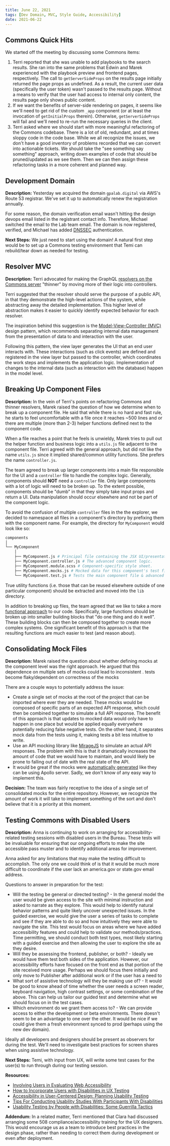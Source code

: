 ```yaml
---
title: June 22, 2021
tags: [Dev Domain, MVC, Style Guide, Accessibility]
date: 2021-06-22
---
```


## Commons Quick Hits

We started off the meeting by discussing some Commons items:

1. Terri reported that she was unable to add playbooks to the search results. She ran into the same problems that Edwin and Marek experienced with the playbook preview and frontend pages, respectively. The call to `getServerSideProps` on the results page initially returned the page props as undefined. As a result, the current user data (specifically the user token) wasn't passed to the results page. Without a means to verify that the user had access to internal only content, the results page only shows public content.
1. If we want the benefits of server-side rendering on pages, it seems like we'll need to get rid of the custom `_app` component (or at least the invocation of `getInitialProps` therein). Otherwise, `getServerSideProps` will fail and we'll need to re-run the necessary queries in the client.
1. Terri asked where we should start with more meaningful refactoring of the Commons codebase. There is a lot of old, redundant, and at times sloppy code in the code base. While we all recognize the issues, we don't have a good inventory of problems recorded that we can convert into actionable tickets. We should take the "see something say something" approach, writing down examples of code that should be pruned/updated as we see them. Then we can then assign these refactoring tasks in a more coherent and planned way.

## Development Domain

**Description:** Yesterday we acquired the domain `gpalab.digital` via AWS's Route 53 registrar. We've set it up to automatically renew the registration annually.

For some reason, the domain verification email wasn't hitting the design devops email listed in the registrant contact info. Therefore, Michael switched the email to the Lab team email. The domain is now registered, verified, and Michael has added [DNSSEC](https://www.icann.org/resources/pages/dnssec-what-is-it-why-important-2019-03-05-en) authentication.

**Next Steps:** We just need to start using the domain! A natural first step would be to set up a Commons testing environment that Temi can rebuild/tear down as needed for testing.

## Resolver MVC

**Description:** Terri advocated for making the GraphQL [resolvers on the Commons server](https://github.com/IIP-Design/content-commons-server/tree/develop/src/resolvers) "thinner" by moving more of their logic into controllers.

Terri suggested that the resolver should serve the purpose of a public API, in that they demonstrate the high-level actions of the system, while abstracting away the detailed implementation. This higher level of abstraction makes it easier to quickly identify expected behavior for each resolver.

The inspiration behind this suggestion is the [Model-View-Controller (MVC)](https://en.wikipedia.org/wiki/Model%E2%80%93view%E2%80%93controller) design pattern, which recommends separating internal data management from the presentation of data to and interaction with the user.

Following this pattern, the view layer generates the UI that an end user interacts with. These interactions (such as click events) are defined and registered in the view layer but passed to the controller, which coordinates the work steps and implements the application logic. Implementation of changes to the internal data (such as interaction with the database) happen in the model level.

## Breaking Up Component Files

**Description:** In the vein of Terri's points on refactoring Commons and thinner resolvers, Marek raised the question of how we determine when to break up a component file. He said that while there is no hard and fast rule, he starts to feel uncomfortable with a file once it reaches ~500 lines and or there are multiple (more than 2-3) helper functions defined next to the component code.

When a file reaches a point that he feels is unwieldy, Marek tries to pull out the helper function and business logic into a `utils.js` file adjacent to the component file. Terri agreed with the general approach, but did not like the name `utils.js` since it implied shared/common utility functions. She prefers the name `controller.js`.

The team agreed to break up larger components into a main file responsible for the UI and a `controller` file to handle the complex logic. Generally, components should **NOT** need a `controller` file. Only large components with a lot of logic will need to be broken up. To the extent possible, components should be "dumb" in that they simply take input props and return a UI. Data manipulation should occur elsewhere and not be part of the component logic.

To avoid the confusion of multiple `controller` files in the the explorer, we decided to namespace all files in a component's directory by prefixing them with the component name. For example, the directory for `MyComponent` would look like so:

```bash
components
│
└── MyComponent
    │
    ├── MyComponent.js # Principal file containing the JSX UI/presentation of the component.
    ├── MyComponent.controller.js # The advanced component logic.
    ├── MyComponent.module.scss # Component-specific style sheet.
    ├── MyComponent.mocks.js # Mocked data for this component's test files.
    └── MyComponent.test.js # Tests the main component file & advanced logic in the controller file.
```

True utility functions (i.e. those that can be reused elsewhere outside of one particular component) should be extracted and moved into the `lib` directory.

In addition to breaking up files, the team agreed that we like to take a more [functional approach](https://eloquentjavascript.net/1st_edition/chapter6.html) to our code. Specifically, large functions should be broken up into smaller building blocks that "do one thing and do it well". These building blocks can then be composed together to create more complex systems. One significant benefit of this approach is that the resulting functions are much easier to test (and reason about).

## Consolidating Mock Files

**Description:** Marek raised the question about whether defining mocks at the component level was the right approach. He argued that this dependence on multiple sets of mocks could lead to inconsistent . tests become flaky/dependent on correctness of the mocks

There are a couple ways to potentially address the issue:

- Create a single set of mocks at the root of the project that can be imported where ever they are needed. These mocks would be composed of specific parts of an expected API response, which could then be combined together to simulate a full API response. The benefit of this approach is that updates to mocked data would only have to happen in one place but would be applied equally everywhere potentially reducing false negative tests. On the other hand, it separates mock data from the tests using it, making tests a bit less intuitive to write.
- Use an API mocking library like [MirageJS](https://miragejs.com/) to simulate an actual API responses. The problem with this is that it dramatically increases the amount of code that we would have to maintain, and would likely be prone to falling out of date with the real state of the API.
- It would be great if the mocks were [automatically generated](https://www.apollographql.com/docs/apollo-server/testing/mocking/) like they can be using Apollo server. Sadly, we don't know of any easy way to implement this.

**Decision:** The team was fairly receptive to the idea of a single set of consolidated mocks for the entire repository. However, we recognize the amount of work it will take to implement something of the sort and don't believe that it is a priority at this moment.

## Testing Commons with Disabled Users

**Description:** Anna is continuing to work on arranging for accessibility-related testing sessions with disabled users in the Bureau. These tests will be invaluable for ensuring that our ongoing efforts to make the site accessible pass muster and to identify additional areas for improvement.

Anna asked for any limitations that may make the testing difficult to accomplish. The only one we could think of is that it would be much more difficult to coordinate if the user lack an america.gov or state.gov email address.

Questions to answer in preparation for the test:

- Will the testing be general or directed testing? - In the general model the user would be given access to the site with minimal instruction and asked to narrate as they explore. This would help to identify natural behavior patterns and quite likely uncover unexpected issues. In the guided exercise, we would give the user a series of tasks to complete and see if they are able to do so and how intuitively they were able to navigate the site. This test would focus on areas where we have added accessibility features and could help to validate our methods/practices. Time permitting, we should conduct both test types, most likely starting with a guided exercise and then allowing the user to explore the site as they desire.
- Will they be assessing the frontend, publisher, or both? - Ideally we would have them test both sides of the application. However, our accessibility efforts have focused on the front end as that portion of the site received more usage. Perhaps we should focus there initially and only move to Publisher after additional work or if the user has a need to
- What sort of assistive technology will they be making use of? - It would be good to know ahead of time whether the user needs a screen reader, keyboard navigation, high contrast settings, or some combination of the above. This can help us tailor our guided test and determine what we should focus on in the test cases.
- Which environment do we grant them access to? - We can provide access to either the development or beta environments. There doesn't seem to be an advantage to one over the other. It would be nice if we could give them a fresh environment synced to prod (perhaps using the new dev domain).

Ideally all developers and designers should be present as observers for during the test. We'll need to investigate best practices for screen shares when using assistive technology.

**Next Steps:** Temi, with input from UX, will write some test cases for the user(s) to run through during our testing session.

**Resources:**

- [Involving Users in Evaluating Web Accessibility](https://www.w3.org/WAI/test-evaluate/involving-users/)
- [How to Incorporate Users with Disabilities in UX Testing](https://www.deque.com/blog/incorporate-users-disabilities-ux-testing/)
- [Accessibility in User-Centered Design: Planning Usability Testing](http://www.uiaccess.com/accessucd/ut_plan.html)
- [Tips For Conducting Usability Studies With Participants With Disabilities](https://www.smashingmagazine.com/2018/03/tips-conducting-usability-studies-participants-disabilities/)
- [Usability Testing by People with Disabilities: Some Guerrilla Tactics](https://uxpamagazine.org/guerilla_tactics/)

**Addendum:** In a related matter, Terri mentioned that Clara had discussed arranging some 508 compliance/accessibility training for the UX designers. This would encourage us as a team to introduce best practices in the design phase, rather than needing to correct them during development or even after deployment.
